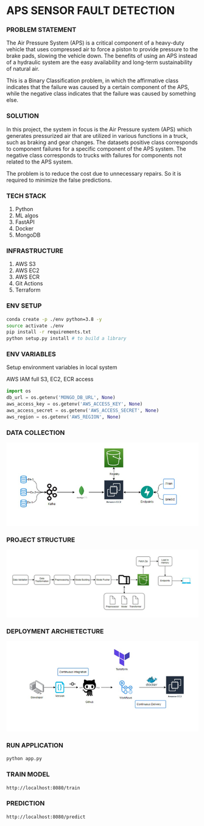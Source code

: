 # APS SENSOR FAULT DETECTION

### PROBLEM STATEMENT

The Air Pressure System (APS) is a critical component of a heavy-duty vehicle that uses compressed air to force a piston to provide pressure to the brake pads, slowing the vehicle down. The benefits of using an APS instead of a hydraulic system are the easy availability and long-term sustainability of natural air.

This is a Binary Classification problem, in which the affirmative class indicates that the failure was caused by a certain component of the APS, while the negative class
indicates that the failure was caused by something else.

### SOLUTION

In this project, the system in focus is the Air Pressure system (APS) which generates pressurized air that are utilized in various functions in a truck, such as braking and gear changes. The datasets positive class corresponds to component failures for a specific component of the APS system. The negative class corresponds to trucks with failures for components not related to the APS system.

The problem is to reduce the cost due to unnecessary repairs. So it is required to minimize the false predictions.

### TECH STACK

1. Python
3. ML algos
4. FastAPI
5. Docker
6. MongoDB

### INFRASTRUCTURE

1. AWS S3
2. AWS EC2
3. AWS ECR
4. Git Actions
5. Terraform 

### ENV SETUP

```bash
conda create -p ./env python=3.8 -y
source activate ./env
pip install -r requirements.txt
python setup.py install # to build a library
```

### ENV VARIABLES

Setup environment variables in local system 

AWS IAM full S3, EC2, ECR access

```python
import os
db_url = os.getenv('MONGO_DB_URL', None)
aws_access_key = os.getenv('AWS_ACCESS_KEY', None)
aws_access_secret = os.getenv('AWS_ACCESS_SECRET', None)
aws_region = os.getenv('AWS_REGION', None)
```

### DATA COLLECTION
![image](./images/data_collection.png)

### PROJECT STRUCTURE
![image](./images/project_structure.png)

### DEPLOYMENT ARCHIETECTURE
![image](./images/deployment.png)

### RUN APPLICATION

```bash
python app.py
```

### TRAIN MODEL

```bash
http://localhost:8080/train
```

### PREDICTION

```bash
http://localhost:8080/predict
```

